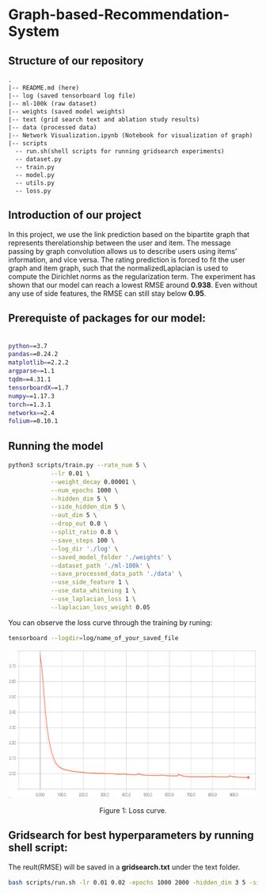 # Graph-based-Recommendation-System
## Structure of our repository
	.
	|-- README.md (here)
	|-- log (saved tensorboard log file)
	|-- ml-100k (raw dataset)
	|-- weights (saved model weights)
	|-- text (grid search text and ablation study results)
	|-- data (processed data)
	|-- Network Visualization.ipynb (Notebook for visualization of graph)
	|-- scripts
	  -- run.sh(shell scripts for running gridsearch experiments)
	  -- dataset.py 
	  -- train.py 
	  -- model.py
	  -- utils.py
	  -- loss.py

## Introduction of our project
In  this  project, we  use  the  link prediction based on the bipartite graph that represents therelationship  between  the  user  and  item.  The  message  passing by  graph  convolution  allows  us  to  describe  users  using  items’ information, and vice versa. The rating prediction is forced to fit  the  user  graph  and  item graph, such that the normalizedLaplacian is used to compute  the Dirichlet norms as the regularization term. The experiment has shown that our model can  reach  a  lowest  RMSE  around **0.938**.  Even  without  any  use  of side  features,  the  RMSE  can  still  stay  below **0.95**.



## Prerequiste of packages for our model:
```bash

python==3.7
pandas==0.24.2
matplotlib==2.2.2
argparse==1.1
tqdm==4.31.1
tensorboardX==1.7
numpy==1.17.3
torch==1.3.1
networkx==2.4
folium==0.10.1
```

## Running the model
```bash
python3 scripts/train.py --rate_num 5 \
			--lr 0.01 \
			--weight_decay 0.00001 \
			--num_epochs 1000 \
			--hidden_dim 5 \
			--side_hidden_dim 5 \
			--out_dim 5 \
			--drop_out 0.0 \
			--split_ratio 0.8 \
			--save_steps 100 \
			--log_dir './log' \
			--saved_model_folder './weights' \
			--dataset_path './ml-100k' \
			--save_processed_data_path './data' \
			--use_side_feature 1 \
			--use_data_whitening 1 \
			--use_laplacian_loss 1 \
			--laplacian_loss_weight 0.05
```
You can observe the loss curve through the training by runing:
```bash
tensorboard --logdir=log/name_of_your_saved_file
```
<p align="center">
  <img width="700" height="300" src="image/loss_curve.png"/>
</p>
<p align="center">Figure 1: Loss curve.
</p>

## Gridsearch for best hyperparameters by running shell script:
The reult(RMSE) will be saved in a **gridsearch.txt** under the text folder.
```bash
bash scripts/run.sh -lr 0.01 0.02 -epochs 1000 2000 -hidden_dim 3 5 -side_hidden_dim 3 5 -dropout 0 0.1 0.2 -use_side_feature 0 1 -use_data_whitening 0 1 -use_laplacian_loss 0 1 -laplacian_loss_weight 0.05 0.1 | tee -a text/gridsearch.txt
```
